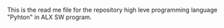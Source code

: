 This is the read me file for the repository high leve programming language "Pyhton" in ALX SW program.
